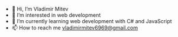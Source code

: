 - 👋 Hi, I’m Vladimir Mitev
- 👀 I’m interested in web development
- 🌱 I’m currently learning web development with C# and JavaScript
- 📫 How to reach me vladimirmitev6969@gmail.com
